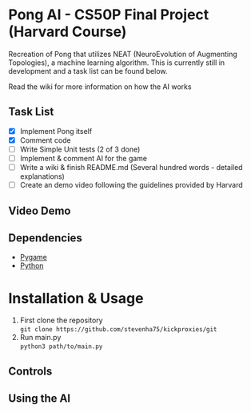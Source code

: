# Pong AI - CS50P Final Project (Harvard Course)
 Recreation of Pong that utilizes NEAT (NeuroEvolution of Augmenting Topologies), a machine learning algorithm. This is currently still in development and a task list can be found below.

 Read the wiki for more information on how the AI works

## Task List
 - [x] Implement Pong itself
 - [x] Comment code 
 - [ ] Write Simple Unit tests (2 of 3 done)
 - [ ] Implement & comment AI for the game
 - [ ] Write a wiki & finish README.md (Several hundred words - detailed explanations)
 - [ ] Create an demo video following the guidelines provided by Harvard

 ## Video Demo

 ## Dependencies
 - [Pygame](https://www.pygame.org/wiki/GettingStarted)
 - [Python](https://www.python.org/downloads/)

 # Installation & Usage
 1. First clone the repository\
 ```git clone https://github.com/stevenha75/kickproxies/git```
 2. Run main.py\
 ```python3 path/to/main.py```

 ## Controls

 ## Using the AI
